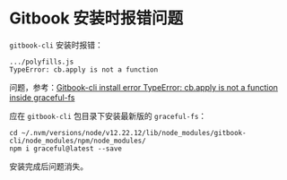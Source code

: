 # Gitbook 安装时报错问题

`gitbook-cli` 安装时报错：

```console
.../polyfills.js
TypeError: cb.apply is not a function
```

问题，参考：[Gitbook-cli install error TypeError: cb.apply is not a function inside graceful-fs](https://stackoverflow.com/questions/64211386/gitbook-cli-install-error-typeerror-cb-apply-is-not-a-function-inside-graceful)

应在 `gitbook-cli` 包目录下安装最新版的 `graceful-fs`：

```console
cd ~/.nvm/versions/node/v12.22.12/lib/node_modules/gitbook-cli/node_modules/npm/node_modules/
npm i graceful@latest --save
```

安装完成后问题消失。
